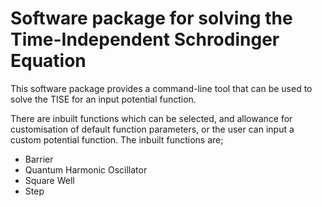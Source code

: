 # Software package for solving the Time-Independent Schrodinger Equation

This software package provides a command-line tool that can be used to solve the TISE for an input potential function.

There are inbuilt functions which can be selected, and allowance for customisation of default function parameters, or the user can input a custom potential function.
The inbuilt functions are;
* Barrier
* Quantum Harmonic Oscillator
* Square Well
* Step
